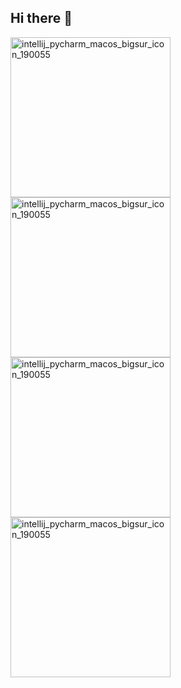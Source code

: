 ## Hi there 👋


<div dysplay="flex">
  <img width="256" alt="intellij_pycharm_macos_bigsur_icon_190055" src="https://github.com/user-attachments/assets/cab96eb6-3d3a-48b3-9fe5-323df0c2e4f4" />
  <img width="256" alt="intellij_pycharm_macos_bigsur_icon_190055" src="https://github.com/user-attachments/assets/d6d49115-ea95-48de-98b1-a88f32b934cb" />
  <img width="256" alt="intellij_pycharm_macos_bigsur_icon_190055" src="https://github.com/user-attachments/assets/d2139315-10c7-4c5f-8f47-a130b5d61aeb" />
  <img width="256" alt="intellij_pycharm_macos_bigsur_icon_190055" src="https://github.com/user-attachments/assets/7385217a-634f-459a-babc-4884845ff8a6" />


</div>  


<!--
**Dake69/Dake69** is a ✨ _special_ ✨ repository because its `README.md` (this file) appears on your GitHub profile.

Here are some ideas to get you started:

- 🔭 I’m currently working on ...
- 🌱 I’m currently learning ...
- 👯 I’m looking to collaborate on ...
- 🤔 I’m looking for help with ...
- 💬 Ask me about ...
- 📫 How to reach me: ...
- 😄 Pronouns: ...
- ⚡ Fun fact: ...
-->
